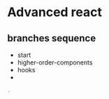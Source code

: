 # Advanced react

## branches sequence

- start
- higher-order-components
- hooks
- 


```javascript
.
```

```javascript

```

```javascript

```

```javascript

```

```javascript

```